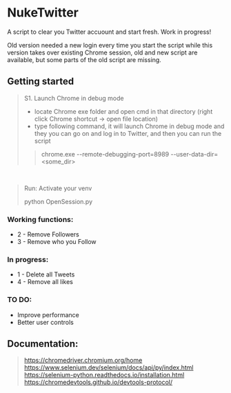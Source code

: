 # NukeTwitter
A script to clear you Twitter accuount and start fresh. Work in progress!

Old version needed a new login every time you start the script while this version takes over existing Chrome session, old and new script are available, but some parts of the old script are missing.

## Getting started
> S1. Launch Chrome in debug mode  
> * locate Chrome exe folder and open cmd in that directory (right click Chrome shortcut -> open file location)
> * type following command, it will launch Chrome in debug mode and they you can go on and log in to Twitter, and then you can run the script
> > chrome.exe --remote-debugging-port=8989 --user-data-dir=<some_dir>  

<br>

> Run:
> Activate your venv  
> 
> python OpenSession.py <args>

### Working functions:
- 2 - Remove Followers
- 3 - Remove who you Follow

### In progress:
- 1 - Delete all Tweets
- 4 - Remove all likes


### TO DO:
- Improve performance
- Better user controls


## Documentation:
>https://chromedriver.chromium.org/home    
>https://www.selenium.dev/selenium/docs/api/py/index.html   
>https://selenium-python.readthedocs.io/installation.html
>https://chromedevtools.github.io/devtools-protocol/
